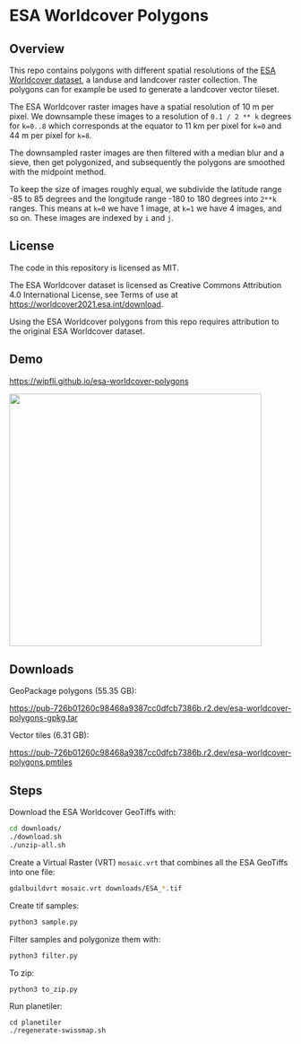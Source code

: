 # ESA Worldcover Polygons

## Overview

This repo contains polygons with different spatial resolutions of the <a href="https://worldcover2021.esa.int/">ESA Worldcover dataset</a>, a landuse and landcover raster collection. The polygons can for example be used to generate a landcover vector tileset.

The ESA Worldcover raster images have a spatial resolution of 10 m per pixel. We downsample these images to a resolution of `0.1 / 2 ** k` degrees for `k=0..8` which corresponds at the equator to 11 km per pixel for `k=0` and 44 m per pixel for `k=8`.

The downsampled raster images are then filtered with a median blur and a sieve, then get polygonized, and subsequently the polygons are smoothed with the midpoint method.

To keep the size of images roughly equal, we subdivide the latitude range -85 to 85 degrees and the longitude range -180 to 180 degrees into `2**k` ranges. This means at `k=0` we have 1 image, at `k=1` we have 4 images, and so on. These images are indexed by `i` and `j`.

## License

The code in this repository is licensed as MIT.

The ESA Worldcover dataset is licensed as Creative Commons Attribution 4.0 International License, see Terms of use at https://worldcover2021.esa.int/download.

Using the ESA Worldcover polygons from this repo requires attribution to the original ESA Worldcover dataset.

## Demo

https://wipfli.github.io/esa-worldcover-polygons

<a href="https://wipfli.github.io/esa-worldcover-polygons">
<img src="screenshot.png" width=450>
</a>

## Downloads

GeoPackage polygons (55.35 GB):

https://pub-726b01260c98468a9387cc0dfcb7386b.r2.dev/esa-worldcover-polygons-gpkg.tar

Vector tiles (6.31 GB):

https://pub-726b01260c98468a9387cc0dfcb7386b.r2.dev/esa-worldcover-polygons.pmtiles

## Steps

Download the ESA Worldcover GeoTiffs with:

```bash
cd downloads/
./download.sh
./unzip-all.sh
```

Create a Virtual Raster (VRT) `mosaic.vrt` that combines all the ESA GeoTiffs into one file:

```bash
gdalbuildvrt mosaic.vrt downloads/ESA_*.tif 
```

Create tif samples:

```bash
python3 sample.py
```

Filter samples and polygonize them with:

```bash
python3 filter.py
```

To zip:

```bash
python3 to_zip.py
```

Run planetiler:

```
cd planetiler
./regenerate-swissmap.sh
```
